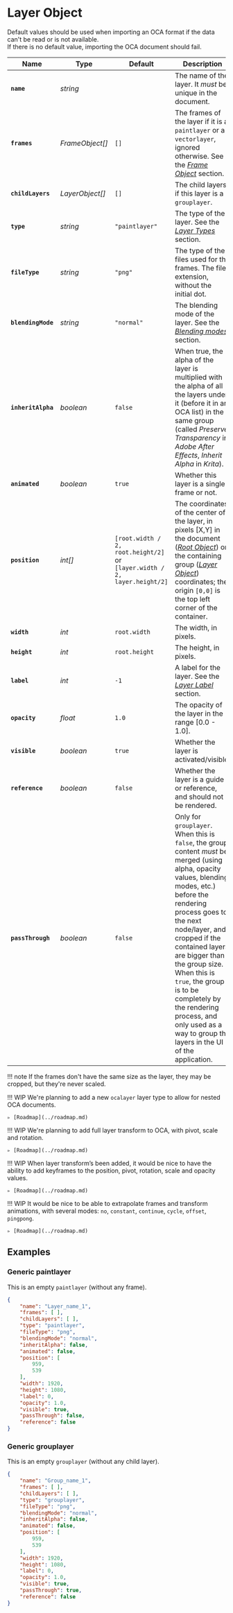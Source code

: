 # Layer Object

Default values should be used when importing an OCA format if the data can't be read or is not available.  
If there is no default value, importing the OCA document should fail.


| Name | Type | Default | Description |
| --- | --- | --- | --- |
| **`name`** | *string* | | The name of the layer. It *must* be unique in the document. |
| **`frames`** | *FrameObject[]* | `[]` | The frames of the layer if it is a `paintlayer` or a `vectorlayer`, ignored otherwise. See the [*Frame Object*](frame.md) section. |
| **`childLayers`** | *LayerObject[]* | `[]` | The child layers if this layer is a `grouplayer`. |
| **`type`** | *string* | `"paintlayer"` | The type of the layer. See the [*Layer Types*](layer-types.md) section. |
| **`fileType`** | *string* | `"png"` | The type of the files used for the frames. The file extension, without the initial dot. |
| **`blendingMode`** | *string* | `"normal"` | The blending mode of the layer. See the [*Blending modes*](blending-modes.md) section. |
| **`inheritAlpha`** | *boolean* | `false` | When true, the alpha of the layer is multiplied with the alpha of all the layers under it (before it in an OCA list) in the same group (called *Preserve Transparency* in *Adobe After Effects*, *Inherit Alpha* in *Krita*).  |
| **`animated`** | *boolean* | `true` | Whether this layer is a single frame or not. |
| **`position`** | *int[]* | `[root.width / 2, root.height/2]`<br>or<br>`[layer.width / 2, layer.height/2]` | The coordinates of the center of the layer, in pixels [X,Y] in the document ([*Root Object*](root.md)) or the containing group ([*Layer Object*](layer.md)) coordinates; the origin `[0,0]` is the top left corner of the container. |
| **`width`** | *int* | `root.width` | The width, in pixels. |
| **`height`** | *int* | `root.height` | The height, in pixels. |
| **`label`** | *int* | `-1` | A label for the layer. See the [*Layer Label*](layer-labels.md) section. |
| **`opacity`** | *float* | `1.0` | The opacity of the layer in the range [0.0 - 1.0]. |
| **`visible`** | *boolean* | `true` | Whether the layer is activated/visible. |
| **`reference`** | *boolean* | `false` | Whether the layer is a guide or reference, and should not be rendered. |
| **`passThrough`** | *boolean* | `false` | Only for `grouplayer`. When this is `false`, the group content *must* be merged (using alpha, opacity values, blending modes, etc.) before the rendering process goes to the next node/layer, and cropped if the contained layers are bigger than the group size. When this is `true`, the group is to be completely by the rendering process, and only used as a way to group the layers in the UI of the application. |

!!! note
    If the frames don't have the same size as the layer, they may be cropped, but they're never scaled.

!!! WIP
    We're planning to add a new `ocalayer` layer type to allow for nested OCA documents.

    ▹ [Roadmap](../roadmap.md)

!!! WIP
    We're planning to add full layer transform to OCA, with pivot, scale and rotation.

    ▹ [Roadmap](../roadmap.md)

!!! WIP
    When layer transform’s been added, it would be nice to have the ability to add keyframes to the position, pivot, rotation, scale and opacity values.

    ▹ [Roadmap](../roadmap.md)

!!! WIP
    It would be nice to be able to extrapolate frames and transform animations, with several modes: `no`, `constant`, `continue`, `cycle`, `offset`, `pingpong`.

    ▹ [Roadmap](../roadmap.md)

## Examples

### Generic paintlayer

This is an empty `paintlayer` (without any frame).

```json
{
    "name": "Layer_name_1",
    "frames": [ ],
    "childLayers": [ ],
    "type": "paintlayer",
    "fileType": "png",
    "blendingMode": "normal",
    "inheritAlpha": false,
    "animated": false,
    "position": [
        959,
        539
    ],
    "width": 1920,
    "height": 1080,
    "label": 0,
    "opacity": 1.0,
    "visible": true,
    "passThrough": false,
    "reference": false
}
```

### Generic grouplayer

This is an empty `grouplayer` (without any child layer).

```json
{
    "name": "Group_name_1",
    "frames": [ ],
    "childLayers": [ ],
    "type": "grouplayer",
    "fileType": "png",
    "blendingMode": "normal",
    "inheritAlpha": false,
    "animated": false,
    "position": [
        959,
        539
    ],
    "width": 1920,
    "height": 1080,
    "label": 0,
    "opacity": 1.0,
    "visible": true,
    "passThrough": true,
    "reference": false
}
```